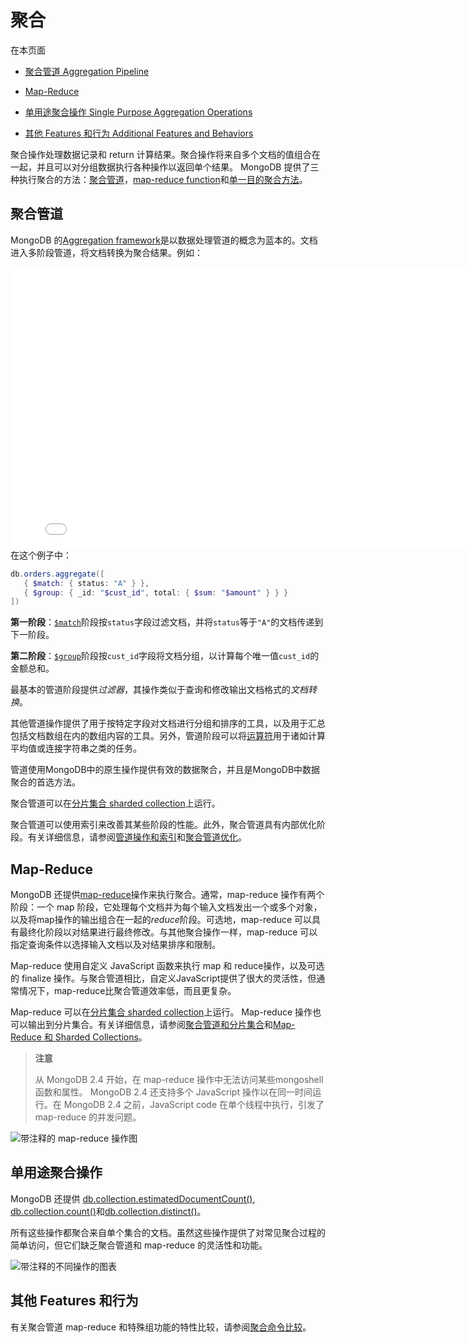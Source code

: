 
# 聚合
在本页面

*   [聚合管道 Aggregation Pipeline](#aggregation-pipeline)

*   [Map-Reduce](#map-reduce)

*   [单用途聚合操作 Single Purpose Aggregation Operations](#single-purpose-aggregation-operations)

*   [其他 Features 和行为 Additional Features and Behaviors](#additional-features-and-behaviors)

聚合操作处理数据记录和 return 计算结果。聚合操作将来自多个文档的值组合在一起，并且可以对分组数据执行各种操作以返回单个结果。 MongoDB 提供了三种执行聚合的方法：[聚合管道](#聚合管道)，[map-reduce function](#map-reduce)和[单一目的聚合方法](#单用途聚合操作)。

[]()

[]()

## <span id="aggregation-pipeline">聚合管道</span>

MongoDB 的[Aggregation framework](Aggregation/Aggregation-Pipeline.md)是以数据处理管道的概念为蓝本的。文档进入多阶段管道，将文档转换为聚合结果。例如：


<iframe 
    height=450 
    width=800 
    src="../img/docs/Aggregation/agg-pipeline.mp4" 
    frameborder=0 
    allowfullscreen>
</iframe>
在这个例子中：

```powershell
db.orders.aggregate([
   { $match: { status: "A" } },
   { $group: { _id: "$cust_id", total: { $sum: "$amount" } } }
])
```

**第一阶段**：[`$match`]()阶段按`status`字段过滤文档，并将`status`等于`"A"`的文档传递到下一阶段。

**第二阶段**：[`$group`]()阶段按`cust_id`字段将文档分组，以计算每个唯一值`cust_id`的金额总和。

最基本的管道阶段提供*过滤器*，其操作类似于查询和修改输出文档格式的*文档转换*。

其他管道操作提供了用于按特定字段对文档进行分组和排序的工具，以及用于汇总包括文档数组在内的数组内容的工具。另外，管道阶段可以将[运算符]()用于诸如计算平均值或连接字符串之类的任务。

管道使用MongoDB中的原生操作提供有效的数据聚合，并且是MongoDB中数据聚合的首选方法。

聚合管道可以在[分片集合  sharded collection]()上运行。

聚合管道可以使用索引来改善其某些阶段的性能。此外，聚合管道具有内部优化阶段。有关详细信息，请参阅[管道操作和索引](Aggregation/Aggregation-Pipeline.md)和[聚合管道优化](Aggregation/Aggregation-Pipeline/Aggregation-Pipeline-Optimization.md)。

[]()

[]()

## <span id="map-reduce">Map-Reduce</span>

MongoDB 还提供[map-reduce](Aggregation/Map-Reduce.md)操作来执行聚合。通常，map-reduce 操作有两个阶段：一个 map 阶段，它处理每个文档并为每个输入文档发出一个或多个对象，以及将map操作的输出组合在一起的*reduce*阶段。可选地，map-reduce 可以具有最终化阶段以对结果进行最终修改。与其他聚合操作一样，map-reduce 可以指定查询条件以选择输入文档以及对结果排序和限制。

Map-reduce 使用自定义 JavaScript 函数来执行 map 和 reduce操作，以及可选的 finalize 操作。与聚合管道相比，自定义JavaScript提供了很大的灵活性，但通常情况下，map-reduce比聚合管道效率低，而且更复杂。

Map-reduce 可以在[分片集合 sharded collection]()上运行。 Map-reduce 操作也可以输出到分片集合。有关详细信息，请参阅[聚合管道和分片集合](Aggregation/Aggregation-Pipeline/Aggregation-Pipeline-and-Sharded-Collections.md)和[Map-Reduce 和 Sharded Collections](Aggregation/Map-Reduce/Map-Reduce-and-Sharded-Collections.md)。

> **注意**
>
> 从 MongoDB 2.4 开始，在 map-reduce 操作中无法访问某些mongoshell 函数和属性。 MongoDB 2.4 还支持多个 JavaScript 操作以在同一时间运行。在 MongoDB 2.4 之前，JavaScript code 在单个线程中执行，引发了 map-reduce 的并发问题。

![带注释的 map-reduce 操作图](../img/docs/Aggregation/map-reduce.bakedsvg.svg)



## <span id="single-purpose-aggregation-operations">单用途聚合操作</span>

MongoDB 还提供  [db.collection.estimatedDocumentCount()](), [db.collection.count()](Reference/mongo-Shell-Methods/Collection-Methods/db-collection-count.md)和[db.collection.distinct()](Reference/mongo-Shell-Methods/Collection-Methods/db-collection-distinct.md)。

所有这些操作都聚合来自单个集合的文档。虽然这些操作提供了对常见聚合过程的简单访问，但它们缺乏聚合管道和 map-reduce 的灵活性和功能。

![带注释的不同操作的图表](../img/docs/Aggregation/distinct.bakedsvg.svg)



## <span id="additional-features-and-behaviors">其他 Features 和行为</span>

有关聚合管道 map-reduce 和特殊组功能的特性比较，请参阅[聚合命令比较](Aggregation/Aggregation-Reference/Aggregation-Commands-Commparison.md)。


